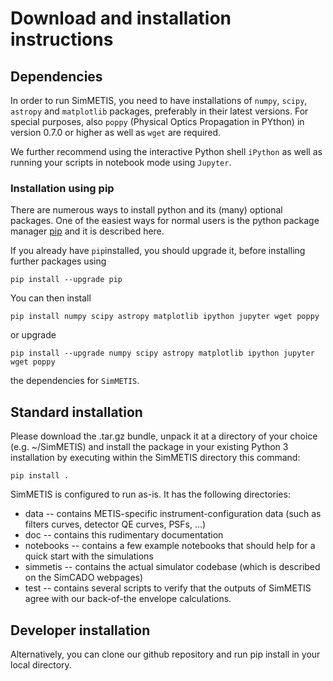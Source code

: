 # Download and installation instructions

## Dependencies
In order to run SimMETIS, you need to have installations of `numpy`, `scipy`, `astropy` and `matplotlib` packages, preferably in their latest versions. For special purposes, also `poppy` (Physical Optics Propagation in PYthon) in version 0.7.0 or higher as well as `wget` are required.

We further recommend using the interactive Python shell `iPython` as well as running your scripts in notebook mode using `Jupyter`.

### Installation using pip
There are numerous ways to install python and its (many) optional packages. One of the easiest ways for normal users is the python package manager [pip](https://pip.pypa.io/en/stable/) and it is described here.

If you already have `pip`installed, you should upgrade it, before installing further packages using

`pip install --upgrade pip`

You can then install

`pip install numpy scipy astropy matplotlib ipython jupyter wget poppy`

or upgrade

`pip install --upgrade numpy scipy astropy matplotlib ipython jupyter wget poppy`

the dependencies for `SimMETIS`.

## Standard installation
Please download the .tar.gz bundle, unpack it at a directory of your choice (e.g. ~/SimMETIS) and install the package in your existing Python 3 installation by executing within the SimMETIS directory this command:

`pip install .`

SimMETIS is configured to run as-is. It has the following directories:
  - data -- contains METIS-specific instrument-configuration data (such as filters curves, detector QE curves, PSFs, ...)
  - doc -- contains this rudimentary documentation
  - notebooks -- contains a few example notebooks that should help for a quick start with the simulations
  - simmetis -- contains the actual simulator codebase (which is described on the SimCADO webpages)
  - test -- contains several scripts to verify that the outputs of SimMETIS agree with our back-of-the envelope calculations.

## Developer installation
Alternatively, you can clone our github repository and run pip install in your local directory.

